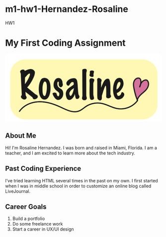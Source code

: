 # m1-hw1-Hernandez-Rosaline
HW1
# My First Coding Assignment

![Rosaline Image](images/Rosaline%20Image.png)

## About Me
Hi! I'm Rosaline Hernandez. I was born and raised in Miami, Florida. I am a teacher, and I am excited to learn more about the tech industry.

## Past Coding Experience
I’ve tried learning HTML several times in the past on my own. I first started when I was in middle school in order to customize an online blog called LiveJournal.

## Career Goals
1. Build a portfolio  
2. Do some freelance work  
3. Start a career in UX/UI design

